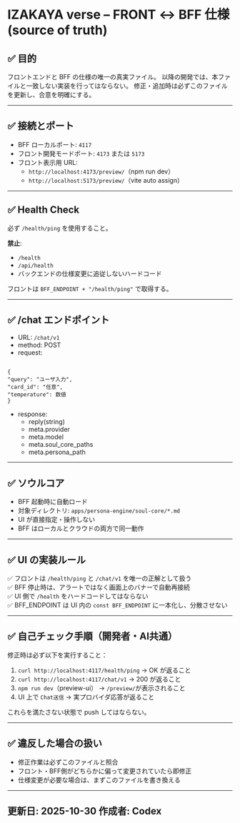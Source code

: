 # IZAKAYA verse – FRONT ↔ BFF 仕様 (source of truth)

## ✅ 目的
フロントエンドと BFF の仕様の唯一の真実ファイル。
以降の開発では、本ファイルと一致しない実装を行ってはならない。
修正・追加時は必ずこのファイルを更新し、合意を明確にする。

---

## ✅ 接続とポート
- BFF ローカルポート: `4117`
- フロント開発モードポート: `4173` または `5173`
- フロント表示用 URL:
  - `http://localhost:4173/preview/`（npm run dev）
  - `http://localhost:5173/preview/`（vite auto assign）

---

## ✅ Health Check
必ず `/health/ping` を使用すること。

**禁止**:
- `/health`
- `/api/health`
- バックエンドの仕様変更に追従しないハードコード

フロントは `BFF_ENDPOINT + "/health/ping"` で取得する。

---

## ✅ /chat エンドポイント
- URL: `/chat/v1`
- method: POST
- request:
```

{
"query": "ユーザ入力",
"card_id": "任意",
"temperature": 数値
}

```
- response:
  - reply(string)
  - meta.provider
  - meta.model
  - meta.soul_core_paths
  - meta.persona_path

---

## ✅ ソウルコア
- BFF 起動時に自動ロード
- 対象ディレクトリ: `apps/persona-engine/soul-core/*.md`
- UI が直接指定・操作しない
- BFF はローカルとクラウドの両方で同一動作

---

## ✅ UI の実装ルール
✅ フロントは `/health/ping` と `/chat/v1` を唯一の正解として扱う  
✅ BFF 停止時は、アラートではなく画面上のバナーで自動再接続  
✅ UI 側で `/health` をハードコードしてはならない  
✅ BFF_ENDPOINT は UI 内の `const BFF_ENDPOINT` に一本化し、分散させない  

---

## ✅ 自己チェック手順（開発者・AI共通）
修正時は必ず以下を実行すること：

1. `curl http://localhost:4117/health/ping` → OK が返ること
2. `curl http://localhost:4117/chat/v1` → 200 が返ること
3. `npm run dev`（preview-ui） → `/preview/`が表示されること
4. UI 上で `Chat送信` → 実プロバイダ応答が返ること

これらを満たさない状態で push してはならない。

---

## ✅ 違反した場合の扱い
- 修正作業は必ずこのファイルと照合
- フロント・BFF側がどちらかに偏って変更されていたら即修正
- 仕様変更が必要な場合は、まずこのファイルを書き換える

---

更新日: 2025-10-30
作成者: Codex
---
